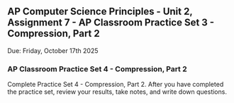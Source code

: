## AP Computer Science Principles - Unit 2, Assignment 7 - AP Classroom Practice Set 3 - Compression, Part 2
Due: Friday, October 17th 2025

### AP Classroom Practice Set 4 - Compression, Part 2

Complete Practice Set 4 - Compression, Part 2.  After you have completed the practice set, review your results, take notes, and write down questions.
